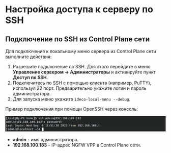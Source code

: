 # Настройка доступа к серверу по SSH

## Подключение по SSH из Control Plane сети

Для подключения к локальному меню сервера из Control Plane сети выполните действия:

1. Разрешите подключение по SSH. Для этого перейдите в меню **Управление сервером -> Администраторы** и активируйте пункт **Доступ по SSH**.
2. Подключитесь по SSH c помощью клиента (например, PuTTY), используя 22 порт. Предварительно укажите логин и пароль администратора.
3. Для запуска меню укажите `ideco-local-menu --debug`.

Пример подключения при помощи OpenSSH через консоль:

![](/.gitbook/assets/ssh-access1.png)

* **admin** - имя администратора.
* **192.168.100.183** - IP-адрес NGFW VPP в Control Plane сети.